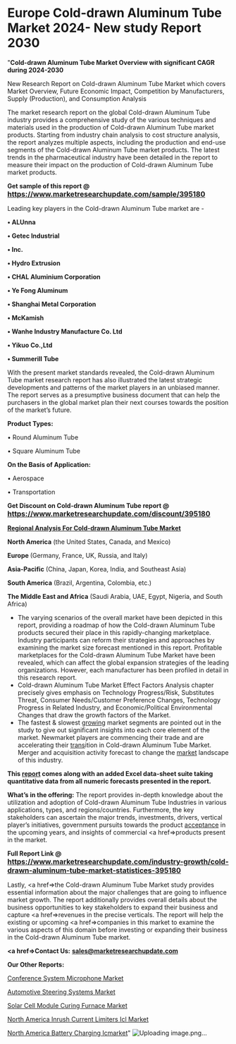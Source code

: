 # Europe Cold-drawn Aluminum Tube Market 2024- New study Report 2030
"<strong>Cold-drawn Aluminum Tube Market Overview with significant CAGR during 2024-2030</strong>

New Research Report on Cold-drawn Aluminum Tube Market which covers Market Overview, Future Economic Impact, Competition by Manufacturers, Supply (Production), and Consumption Analysis

The market research report on the global Cold-drawn Aluminum Tube industry provides a comprehensive study of the various techniques and materials used in the production of Cold-drawn Aluminum Tube market products. Starting from industry chain analysis to cost structure analysis, the report analyzes multiple aspects, including the production and end-use segments of the Cold-drawn Aluminum Tube market products. The latest trends in the pharmaceutical industry have been detailed in the report to measure their impact on the production of Cold-drawn Aluminum Tube market products.

<strong>Get sample of this report @ <a href=https://www.marketresearchupdate.com/sample/395180><font size=3 color=#0000ff>https://www.marketresearchupdate.com/sample/395180</font></a></strong>

Leading key players in the Cold-drawn Aluminum Tube market are -

<strong>• ALUnna

• Getec Industrial

• Inc.

• Hydro Extrusion

• CHAL Aluminium Corporation

• Ye Fong Aluminum

• Shanghai Metal Corporation

• McKamish

• Wanhe Industry Manufacture Co. Ltd

• Yikuo Co.,Ltd

• Summerill Tube</strong>

With the present market standards revealed, the Cold-drawn Aluminum Tube market research report has also illustrated the latest strategic developments and patterns of the market players in an unbiased manner. The report serves as a presumptive business document that can help the purchasers in the global market plan their next courses towards the position of the market’s future.

<strong>Product Types:</strong>

• Round Aluminum Tube

• Square Aluminum Tube

<strong>On the Basis of Application:</strong>

• Aerospace

• Transportation

<strong>Get Discount on Cold-drawn Aluminum Tube report @ <a href=https://www.marketresearchupdate.com/discount/395180><font size=3 color=#0000ff>https://www.marketresearchupdate.com/discount/395180</font></a></strong>

<strong><u><b>Regional Analysis For Cold-drawn Aluminum Tube Market</b></u></strong>

<strong><b>North America</b></strong> (the United States, Canada, and Mexico)

<strong><b>Europe </b></strong>(Germany, France, UK, Russia, and Italy)

<strong><b>Asia-Pacific</b></strong> (China, Japan, Korea, India, and Southeast Asia)

<strong><b>South America</b></strong> (Brazil, Argentina, Colombia, etc.)

<strong><b>The Middle East and Africa</b></strong> (Saudi Arabia, UAE, Egypt, Nigeria, and South Africa)

<ul>
  <li>The varying scenarios of the overall market have been depicted in this report, providing a roadmap of how the Cold-drawn Aluminum Tube products secured their place in this rapidly-changing marketplace. Industry participants can reform their strategies and approaches by examining the market size forecast mentioned in this report. Profitable marketplaces for the Cold-drawn Aluminum Tube Market have been revealed, which can affect the global expansion strategies of the leading organizations. However, each manufacturer has been profiled in detail in this research report.</li>
  <li>Cold-drawn Aluminum Tube Market Effect Factors Analysis chapter precisely gives emphasis on Technology Progress/Risk, Substitutes Threat, Consumer Needs/Customer Preference Changes, Technology Progress in Related Industry, and Economic/Political Environmental Changes that draw the growth factors of the Market.</li>
  <li>The fastest &amp; slowest <a href=ASDF991299>growing</a> market segments are pointed out in the study to give out significant insights into each core element of the market. Newmarket players are commencing their trade and are accelerating their <a href=>trans</a>ition in Cold-drawn Aluminum Tube Market. Merger and acquisition activity forecast to change the <a href=>market</a> landscape of this industry.</li>
</ul>
<strong>This <a href=>report</a> comes along with an added Excel data-sheet suite taking quantitative data from all numeric forecasts presented in the report.</strong>

<strong>What’s in the offering:</strong> The report provides in-depth knowledge about the utilization and adoption of Cold-drawn Aluminum Tube Industries in various applications, types, and regions/countries. Furthermore, the key stakeholders can ascertain the major trends, investments, drivers, vertical player’s initiatives, government pursuits towards the product <a href=ASDF881288>acceptance</a> in the upcoming years, and insights of commercial <a href=>products</a> present in the market.

<strong>Full Report Link @ <a href=https://www.marketresearchupdate.com/industry-growth/cold-drawn-aluminum-tube-market-statistices-395180><font size=3 color=#0000ff>https://www.marketresearchupdate.com/industry-growth/cold-drawn-aluminum-tube-market-statistices-395180</font></a></strong>

Lastly, <a href=>the</a> Cold-drawn Aluminum Tube Market study provides essential information about the major challenges that are going to influence market growth. The report additionally provides overall details about the business opportunities to key stakeholders to expand their business and capture <a href=>revenues</a> in the precise verticals. The report will help the existing or upcoming <a href=>companies</a> in this market to examine the various aspects of this domain before investing or expanding their business in the Cold-drawn Aluminum Tube market.

<strong><a href=><strong>Contact Us:</strong></a></strong>
<strong>sales@marketresearchupdate.com</strong>

<strong>Our Other Reports:</strong>

<a href=https://www.linkedin.com/pulse/conference-system-microphone-market-witness-huge-growth>Conference System Microphone Market</a>

<a href=https://www.linkedin.com/pulse/automotive-steering-systems-market-future-scope-demands>Automotive Steering Systems Market</a>

<a href=https://www.linkedin.com/pulse/solar-cell-module-curing-furnace-market>Solar Cell Module Curing Furnace Market</a>

<a href=https://www.linkedin.com/pulse/north-america-inrush-current-limiters-icl-market>North America Inrush Current Limiters Icl Market</a>

<a href=https://www.linkedin.com/pulse/north-america-battery-charging-icmarket-see>North America Battery Charging Icmarket</a>"
![Uploading image.png…]()
